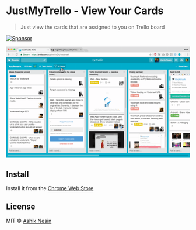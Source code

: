 # JustMyTrello - View Your Cards
> Just view the cards that are assigned to you on Trello board

<a target='_blank' rel='nofollow' href='https://app.codesponsor.io/link/CGkZDWqnkbWb5oHhriSU9WiV/AshikNesin/JustMyTrello'>
  <img alt='Sponsor' width='888' height='68' src='https://app.codesponsor.io/embed/CGkZDWqnkbWb5oHhriSU9WiV/AshikNesin/JustMyTrello.svg' />
</a>


![JustMyTrello Demo](docs/demo.gif)

## Install
Install it from the [Chrome Web Store](https://chrome.google.com/webstore/detail/justmytrello-view-your-ca/nnljokkhckpgfhfkhhkmiecmdgcafkba)

## License
MIT © [Ashik Nesin](http://ashiknesin.com)
